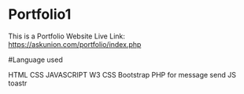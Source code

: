 # Portfolio1
This is a Portfolio Website
Live Link: https://askunion.com/portfolio/index.php

#Language used

HTML
CSS
JAVASCRIPT
W3 CSS
Bootstrap
PHP for message send
JS toastr

